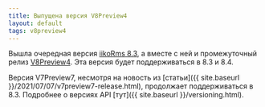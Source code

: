 ```yaml
---
title: Выпущена версия V8Preview4
layout: default
tags: v8preview4
---
```


Вышла очередная версия [iikoRms 8.3](https://ru.iiko.help/articles/#!releasenotes/2023-winter), а вместе с ней и промежуточный релиз [V8Preview4](https://www.nuget.org/packages/Resto.Front.Api.V8Preview4/8.3.6036-alpha). Эта версия будет поддерживаться в 8.3 и 8.4.

Версия V7Preview7, несмотря на новость из [статьи]({{ site.baseurl }}/2021/07/07/v7preview7-release.html), продолжает поддерживаться в 8.3. Подробнее о версиях API [тут]({{ site.baseurl }}/versioning.html).